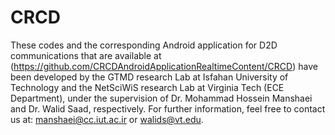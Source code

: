 # CRCD
These codes and the corresponding Android application for D2D communications that are available at (https://github.com/CRCDAndroidApplicationRealtimeContent/CRCD) have been developed by the GTMD research Lab at Isfahan University of Technology and the NetSciWiS research Lab at Virginia Tech (ECE Department), under the supervision of Dr. Mohammad Hossein Manshaei and Dr. Walid Saad, respectively. 
For further information, feel free to contact us at: manshaei@cc.iut.ac.ir or walids@vt.edu.
